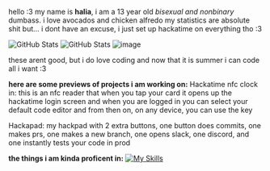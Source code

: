 hello :3
my name is **halia**, i am a 13 year old _bisexual and nonbinary_ dumbass. i love avocados and chicken alfredo
my statistics are absolute shit but... i dont have an excuse, i just set up hackatime on everything tho :3

![GitHub Stats](https://github-readme-stats.vercel.app/api?username=avocado-ship-it&theme=radical&show_icons=true&hide_border=true&count_private=true)
![GitHub Stats](https://github-readme-stats.vercel.app/api/top-langs/?username=avocado-ship-it&theme=radical&show_icons=true&hide_border=true&layout=compact)
![image](https://github.com/user-attachments/assets/41f76593-2f3d-4080-983f-ba6c4c2d655e)

these arent good, but i do love coding and now that it is summer i can code all i want :3

**here are some previews of projects i am working on:**
Hackatime nfc clock in:
  this is an nfc reader that when you tap your card it opens up the hackatime login screen and when you are logged in you can select your default code editor and from then on, on any device, you can use the key

Hackapad:
  my hackpad with 2 extra buttons, one button does commits, one makes prs, one makes a new branch, one opens slack, one discord, and one instantly tests your code in prod

**the things i am kinda proficent in:**
[![My Skills](https://skillicons.dev/icons?i=aws,gcp,js,linux,lua,ai,robloxstudio,windows,vscode,py,pycharm,svelte,raspberrypi,androidstudio,c,cs,cpp,gamemakerstudio&perline=9)](https://skillicons.dev)
